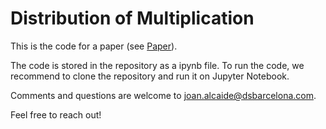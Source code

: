 # Distribution of Multiplication
This is the code for a paper (see [Paper](https://github.com/joanalnu/distribution_of_multiplication/.pfd)).

The code is stored in the repository as a ipynb file. To run the code, we recommend to clone the repository and run it on Jupyter Notebook.

Comments and questions are welcome to [joan.alcaide@dsbarcelona.com](mailto:joan.alcaide@dsbarcelona.com).

Feel free to reach out!
